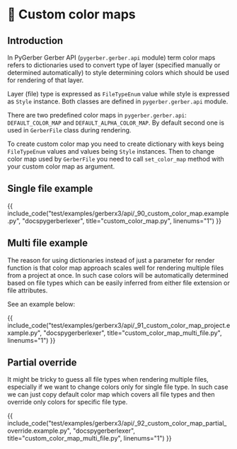 # 🧁 Custom color maps

## Introduction

In PyGerber Gerber API (`pygerber.gerber.api` module) term color maps refers to
dictionaries used to convert type of layer (specified manually or determined
automatically) to style determining colors which should be used for rendering of that
layer.

Layer (file) type is expressed as `FileTypeEnum` value while style is expressed as
`Style` instance. Both classes are defined in `pygerber.gerber.api` module.

There are two predefined color maps in `pygerber.gerber.api`: `DEFAULT_COLOR_MAP` and
`DEFAULT_ALPHA_COLOR_MAP`. By default second one is used in `GerberFile` class during
rendering.

To create custom color map you need to create dictionary with keys being `FileTypeEnum`
values and values being `Style` instances. Then to change color map used by `GerberFile`
you need to call `set_color_map` method with your custom color map as argument.

## Single file example

{{ include_code("test/examples/gerberx3/api/_90_custom_color_map.example.py", "docspygerberlexer", title="custom_color_map.py", linenums="1") }}

## Multi file example

The reason for using dictionaries instead of just a parameter for render function is
that color map approach scales well for rendering multiple files from a project at once.
In such case colors will be automatically determined based on file types which can be
easily inferred from either file extension or file attributes.

See an example below:

{{ include_code("test/examples/gerberx3/api/_91_custom_color_map_project.example.py", "docspygerberlexer", title="custom_color_map_multi_file.py", linenums="1") }}

## Partial override

It might be tricky to guess all file types when rendering multiple files, especially if
we want to change colors only for single file type. In such case we can just copy
default color map which covers all file types and then override only colors for specific
file type.

{{ include_code("test/examples/gerberx3/api/_92_custom_color_map_partial_override.example.py", "docspygerberlexer", title="custom_color_map_multi_file.py", linenums="1") }}
